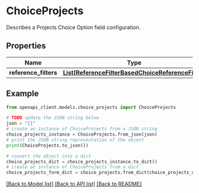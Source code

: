 # ChoiceProjects

Describes a Projects Choice Option field configuration.

## Properties

Name | Type | Description | Notes
------------ | ------------- | ------------- | -------------
**reference_filters** | [**List[ReferenceFilterBasedChoiceReferenceFilter]**](ReferenceFilterBasedChoiceReferenceFilter.md) |  | [optional] 

## Example

```python
from openapi_client.models.choice_projects import ChoiceProjects

# TODO update the JSON string below
json = "{}"
# create an instance of ChoiceProjects from a JSON string
choice_projects_instance = ChoiceProjects.from_json(json)
# print the JSON string representation of the object
print(ChoiceProjects.to_json())

# convert the object into a dict
choice_projects_dict = choice_projects_instance.to_dict()
# create an instance of ChoiceProjects from a dict
choice_projects_form_dict = choice_projects.from_dict(choice_projects_dict)
```
[[Back to Model list]](../README.md#documentation-for-models) [[Back to API list]](../README.md#documentation-for-api-endpoints) [[Back to README]](../README.md)


